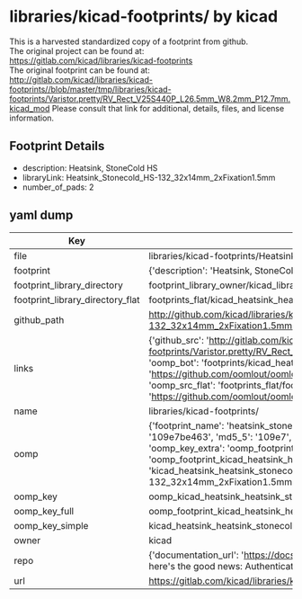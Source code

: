 # libraries/kicad-footprints/ by kicad  
This is a harvested standardized copy of a footprint from github.  
The original project can be found at:  
https://gitlab.com/kicad/libraries/kicad-footprints  
The original footprint can be found at:
http://gitlab.com/kicad/libraries/kicad-footprints//blob/master/tmp/libraries/kicad-footprints/Varistor.pretty/RV_Rect_V25S440P_L26.5mm_W8.2mm_P12.7mm.kicad_mod
Please consult that link for additional, details, files, and license information.  
## Footprint Details
* description: Heatsink, StoneCold HS  
* libraryLink: Heatsink_Stonecold_HS-132_32x14mm_2xFixation1.5mm  
* number_of_pads: 2  
## yaml dump  
| Key | Value |  
| --- | --- |  
| file | libraries/kicad-footprints/Heatsink.pretty/Heatsink_Stonecold_HS-132_32x14mm_2xFixation1.5mm.kicad_mod |  
| footprint | {'description': 'Heatsink, StoneCold HS', 'libraryLink': 'Heatsink_Stonecold_HS-132_32x14mm_2xFixation1.5mm', 'number_of_pads': 2} |  
| footprint_library_directory | footprint_library_owner/kicad_libraries/kicad-footprints/ |  
| footprint_library_directory_flat | footprints_flat/kicad_heatsink_heatsink_stonecold_hs_132_32x14mm_2xfixation1_5mm/working |  
| github_path | http://github.com/kicad/libraries/kicad-footprints//blob/master/tmp/libraries/kicad-footprints/Heatsink.pretty/Heatsink_Stonecold_HS-132_32x14mm_2xFixation1.5mm.kicad_mod |  
| links | {'github_src': 'http://gitlab.com/kicad/libraries/kicad-footprints//blob/master/tmp/libraries/kicad-footprints/Varistor.pretty/RV_Rect_V25S440P_L26.5mm_W8.2mm_P12.7mm.kicad_mod', 'github_src_repo': 'https://gitlab.com/kicad/libraries/kicad-footprints', 'oomp_bot': 'footprints/kicad_heatsink_heatsink_stonecold_hs_132_32x14mm_2xfixation1_5mm/working', 'oomp_bot_github': 'https://github.com/oomlout/oomlout_oomp_footprint_bot/tree/main/footprints/kicad_heatsink_heatsink_stonecold_hs_132_32x14mm_2xfixation1_5mm/working', 'oomp_src_flat': 'footprints_flat/footprints_flat/kicad_heatsink_heatsink_stonecold_hs_132_32x14mm_2xfixation1_5mm/working', 'oomp_src_flat_github': 'https://github.com/oomlout/oomlout_oomp_footprint_src/tree/main/footprints_flat/kicad_heatsink_heatsink_stonecold_hs_132_32x14mm_2xfixation1_5mm/working'} |  
| name | libraries/kicad-footprints/ |  
| oomp | {'footprint_name': 'heatsink_stonecold_hs_132_32x14mm_2xfixation1_5mm', 'library_name': 'heatsink', 'md5': '109e7be463fbee6eee8d3774ec90674b', 'md5_10': '109e7be463', 'md5_5': '109e7', 'md5_6': '109e7b', 'oomp_key': 'oomp_kicad_heatsink_heatsink_stonecold_hs_132_32x14mm_2xfixation1_5mm', 'oomp_key_extra': 'oomp_footprint_kicad_heatsink_heatsink_stonecold_hs_132_32x14mm_2xfixation1_5mm', 'oomp_key_full': 'oomp_footprint_kicad_heatsink_heatsink_stonecold_hs_132_32x14mm_2xfixation1_5mm_109e7b', 'oomp_key_simple': 'kicad_heatsink_heatsink_stonecold_hs_132_32x14mm_2xfixation1_5mm', 'original_filename': 'libraries/kicad-footprints/Heatsink.pretty/Heatsink_Stonecold_HS-132_32x14mm_2xFixation1.5mm.kicad_mod', 'owner_name': 'kicad'} |  
| oomp_key | oomp_kicad_heatsink_heatsink_stonecold_hs_132_32x14mm_2xfixation1_5mm |  
| oomp_key_full | oomp_footprint_kicad_heatsink_heatsink_stonecold_hs_132_32x14mm_2xfixation1_5mm |  
| oomp_key_simple | kicad_heatsink_heatsink_stonecold_hs_132_32x14mm_2xfixation1_5mm |  
| owner | kicad |  
| repo | {'documentation_url': 'https://docs.github.com/rest/overview/resources-in-the-rest-api#rate-limiting', 'message': "API rate limit exceeded for 84.66.173.59. (But here's the good news: Authenticated requests get a higher rate limit. Check out the documentation for more details.)"} |  
| url | https://gitlab.com/kicad/libraries/kicad-footprints |  

